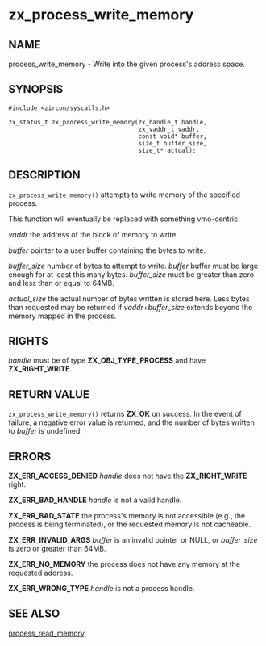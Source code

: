 # zx_process_write_memory

## NAME

<!-- Updated by update-docs-from-abigen, do not edit. -->

process_write_memory - Write into the given process's address space.

## SYNOPSIS

<!-- Updated by update-docs-from-abigen, do not edit. -->

```
#include <zircon/syscalls.h>

zx_status_t zx_process_write_memory(zx_handle_t handle,
                                    zx_vaddr_t vaddr,
                                    const void* buffer,
                                    size_t buffer_size,
                                    size_t* actual);
```

## DESCRIPTION

`zx_process_write_memory()` attempts to write memory of the specified process.

This function will eventually be replaced with something vmo-centric.

*vaddr* the address of the block of memory to write.

*buffer* pointer to a user buffer containing the bytes to write.

*buffer_size* number of bytes to attempt to write. *buffer* buffer must be
large enough for at least this many bytes. *buffer_size* must be greater than
zero and less than or equal to 64MB.

*actual_size* the actual number of bytes written is stored here. Less bytes
than requested may be returned if *vaddr*+*buffer_size* extends beyond the
memory mapped in the process.

## RIGHTS

<!-- Updated by update-docs-from-abigen, do not edit. -->

*handle* must be of type **ZX_OBJ_TYPE_PROCESS** and have **ZX_RIGHT_WRITE**.

## RETURN VALUE

`zx_process_write_memory()` returns **ZX_OK** on success.
In the event of failure, a negative error value is returned, and the number of
bytes written to *buffer* is undefined.

## ERRORS

**ZX_ERR_ACCESS_DENIED**  *handle* does not have the **ZX_RIGHT_WRITE** right.

**ZX_ERR_BAD_HANDLE**  *handle* is not a valid handle.

**ZX_ERR_BAD_STATE**  the process's memory is not accessible (e.g.,
the process is being terminated),
or the requested memory is not cacheable.

**ZX_ERR_INVALID_ARGS** *buffer* is an invalid pointer or NULL,
or *buffer_size* is zero or greater than 64MB.

**ZX_ERR_NO_MEMORY** the process does not have any memory at the
requested address.

**ZX_ERR_WRONG_TYPE**  *handle* is not a process handle.

## SEE ALSO


[process_read_memory](process_read_memory.md).
